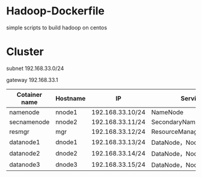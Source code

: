 # Hadoop-Dockerfile

simple scripts to build hadoop on centos




# Cluster


subnet 192.168.33.0/24

gateway 192.168.33.1

| Cotainer name      | Hostname | **IP**           | **Services**                   |
| ----------- | ------ | ---------------- | -------------------------- |
| namenode    | nnode1 | 192.168.33.10/24 | NameNode                   |
| secnamenode | nnode2 | 192.168.33.11/24 | SecondaryNamenode          |
| resmgr      | mgr    | 192.168.33.12/24 | ResourceManager,JobHistory |
| datanode1   | dnode1 | 192.168.33.13/24 | DataNode，NodeManager      |
| datanode2   | dnode2 | 192.168.33.14/24 | DataNode，NodeManager      |
| datanode3   | dnode3 | 192.168.33.15/24 | DataNode，NodeManager      |